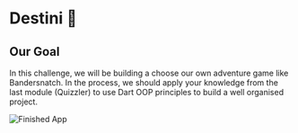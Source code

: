 
# Destini 🤔

## Our Goal

In this challenge, we will be building a choose our own adventure game like Bandersnatch. In the process, we should apply your knowledge from the last module (Quizzler) to use Dart OOP principles to build a well organised project.

![Finished App](https://github.com/londonappbrewery/Images/blob/master/Destini.gif)
